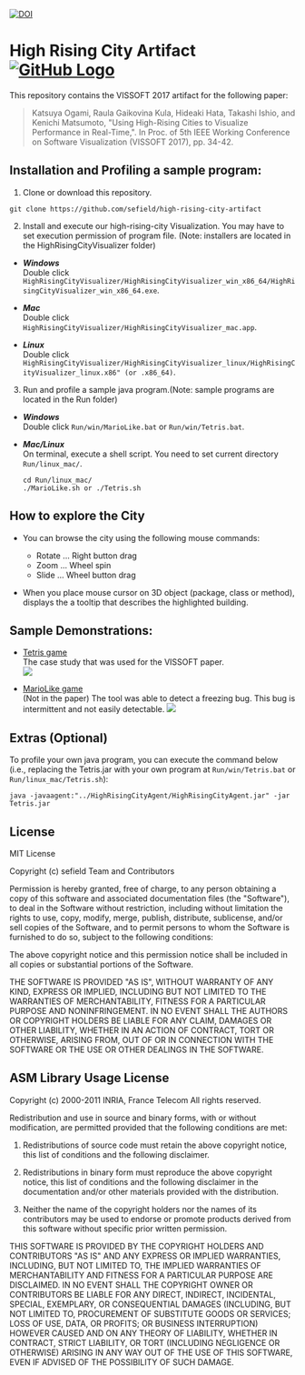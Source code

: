 [![DOI](https://zenodo.org/badge/95059554.svg)](https://zenodo.org/badge/latestdoi/95059554)

# High Rising City Artifact [![GitHub Logo](http://vissoft17.dcc.uchile.cl/img/artifact.png)](http://vissoft17.dcc.uchile.cl/)
This repository contains the VISSOFT 2017 artifact for the following paper:

>Katsuya Ogami, Raula Gaikovina Kula, Hideaki Hata, Takashi Ishio, and Kenichi Matsumoto, "Using High-Rising Cities to Visualize Performance in Real-Time,". In Proc. of 5th IEEE Working Conference on Software Visualization (VISSOFT 2017), pp. 34-42.

## Installation and Profiling a sample program:

1. Clone or download this repository.

`git clone https://github.com/sefield/high-rising-city-artifact`

2. Install and execute our high-rising-city Visualization. You may have to set execution permission of program file. (Note: installers are located in the HighRisingCityVisualizer folder)

  * ***Windows***  
    Double click `HighRisingCityVisualizer/HighRisingCityVisualizer_win_x86_64/HighRisingCityVisualizer_win_x86_64.exe`.

  * ***Mac***  
    Double click `HighRisingCityVisualizer/HighRisingCityVisualizer_mac.app`.

  * ***Linux***  
    Double click `HighRisingCityVisualizer/HighRisingCityVisualizer_linux/HighRisingCityVisualizer_linux.x86" (or .x86_64)`.

3. Run and profile a sample java program.(Note: sample programs are located in the Run folder)

  * ***Windows***   
    Double click `Run/win/MarioLike.bat` or `Run/win/Tetris.bat`.

  * ***Mac/Linux***   
    On terminal, execute a shell script. You need to set current directory `Run/linux_mac/`.
    ```
    cd Run/linux_mac/
    ./MarioLike.sh or ./Tetris.sh
    ```

## How to explore the City

* You can browse the city using the following mouse commands:
  * Rotate ... Right button drag
  * Zoom ... Wheel spin
  * Slide ... Wheel button drag

* When you place mouse cursor on 3D object (package, class or method), displays the a tooltip that describes the highlighted building.

## Sample Demonstrations:

* [Tetris game](https://github.com/exal99/Tetris)  
  The case study that was used for the VISSOFT paper.  
[![](http://img.youtube.com/vi/eleVo19Hp4k/0.jpg)](https://www.youtube.com/watch?v=eleVo19Hp4k)

* [MarioLike game](https://github.com/aidiary/javagame)  
(Not in the paper) The tool was able to detect a freezing bug. This bug is intermittent and not easily detectable.
[![](http://img.youtube.com/vi/_2GOglYqN8g/0.jpg)](https://www.youtube.com/watch?v=_2GOglYqN8g)

## Extras (Optional)

To profile your own java program, you can execute the command below (i.e., replacing the Tetris.jar with your own program at `Run/win/Tetris.bat` or `Run/linux_mac/Tetris.sh`):

`java -javaagent:"../HighRisingCityAgent/HighRisingCityAgent.jar" -jar Tetris.jar`

## License

MIT License

Copyright (c) sefield Team and Contributors

Permission is hereby granted, free of charge, to any person obtaining a copy
of this software and associated documentation files (the "Software"), to deal
in the Software without restriction, including without limitation the rights
to use, copy, modify, merge, publish, distribute, sublicense, and/or sell
copies of the Software, and to permit persons to whom the Software is
furnished to do so, subject to the following conditions:

The above copyright notice and this permission notice shall be included in all
copies or substantial portions of the Software.

THE SOFTWARE IS PROVIDED "AS IS", WITHOUT WARRANTY OF ANY KIND, EXPRESS OR
IMPLIED, INCLUDING BUT NOT LIMITED TO THE WARRANTIES OF MERCHANTABILITY,
FITNESS FOR A PARTICULAR PURPOSE AND NONINFRINGEMENT. IN NO EVENT SHALL THE
AUTHORS OR COPYRIGHT HOLDERS BE LIABLE FOR ANY CLAIM, DAMAGES OR OTHER
LIABILITY, WHETHER IN AN ACTION OF CONTRACT, TORT OR OTHERWISE, ARISING FROM,
OUT OF OR IN CONNECTION WITH THE SOFTWARE OR THE USE OR OTHER DEALINGS IN THE
SOFTWARE.

## ASM Library Usage License

Copyright (c) 2000-2011 INRIA, France Telecom
All rights reserved.

Redistribution and use in source and binary forms, with or without
modification, are permitted provided that the following conditions
are met:

1. Redistributions of source code must retain the above copyright
   notice, this list of conditions and the following disclaimer.

2. Redistributions in binary form must reproduce the above copyright
   notice, this list of conditions and the following disclaimer in the
   documentation and/or other materials provided with the distribution.

3. Neither the name of the copyright holders nor the names of its
   contributors may be used to endorse or promote products derived from
   this software without specific prior written permission.

THIS SOFTWARE IS PROVIDED BY THE COPYRIGHT HOLDERS AND CONTRIBUTORS "AS IS"
AND ANY EXPRESS OR IMPLIED WARRANTIES, INCLUDING, BUT NOT LIMITED TO, THE
IMPLIED WARRANTIES OF MERCHANTABILITY AND FITNESS FOR A PARTICULAR PURPOSE
ARE DISCLAIMED. IN NO EVENT SHALL THE COPYRIGHT OWNER OR CONTRIBUTORS BE
LIABLE FOR ANY DIRECT, INDIRECT, INCIDENTAL, SPECIAL, EXEMPLARY, OR
CONSEQUENTIAL DAMAGES (INCLUDING, BUT NOT LIMITED TO, PROCUREMENT OF
SUBSTITUTE GOODS OR SERVICES; LOSS OF USE, DATA, OR PROFITS; OR BUSINESS
INTERRUPTION) HOWEVER CAUSED AND ON ANY THEORY OF LIABILITY, WHETHER IN
CONTRACT, STRICT LIABILITY, OR TORT (INCLUDING NEGLIGENCE OR OTHERWISE)
ARISING IN ANY WAY OUT OF THE USE OF THIS SOFTWARE, EVEN IF ADVISED OF
THE POSSIBILITY OF SUCH DAMAGE.
